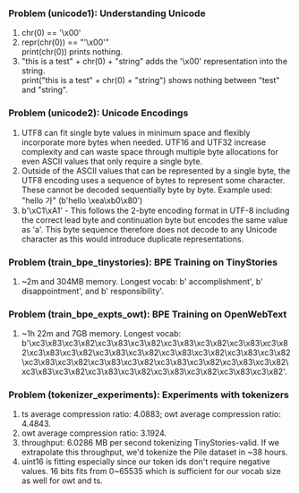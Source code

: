 ### Problem (unicode1): Understanding Unicode

1. chr(0) == '\x00'
2. repr(chr(0)) == "'\\x00'"   
print(chr(0)) prints nothing.
3. "this is a test" + chr(0) + "string" adds the '\x00' representation into the string.   
print("this is a test" + chr(0) + "string") shows nothing between "test" and "string".

### Problem (unicode2): Unicode Encodings

1. UTF8 can fit single byte values in minimum space and flexibly incorporate more bytes when needed. UTF16 and UTF32 increase complexity and can waste space through multiple byte allocations for even ASCII values that only require a single byte.
2. Outside of the ASCII values that can be represented by a single byte, the UTF8 encoding uses a sequence of bytes to represent some character. These cannot be decoded sequentially byte by byte. Example used: "hello 가" (b'hello \xea\xb0\x80')
3. b'\xC1\xA1' - This follows the 2-byte encoding format in UTF-8 including the correct lead byte and continuation byte but encodes the same value as 'a'. This byte sequence therefore does not decode to any Unicode character as this would introduce duplicate representations.

### Problem (train_bpe_tinystories): BPE Training on TinyStories

1. ~2m and 304MB memory. Longest vocab: b' accomplishment', b' disappointment', and b' responsibility'.

### Problem (train_bpe_expts_owt): BPE Training on OpenWebText

1. ~1h 22m and 7GB memory. Longest vocab: b'\xc3\x83\xc3\x82\xc3\x83\xc3\x82\xc3\x83\xc3\x82\xc3\x83\xc3\x82\xc3\x83\xc3\x82\xc3\x83\xc3\x82\xc3\x83\xc3\x82\xc3\x83\xc3\x82\xc3\x83\xc3\x82\xc3\x83\xc3\x82\xc3\x83\xc3\x82\xc3\x83\xc3\x82\xc3\x83\xc3\x82\xc3\x83\xc3\x82\xc3\x83\xc3\x82\xc3\x83\xc3\x82'.

### Problem (tokenizer_experiments): Experiments with tokenizers

1. ts average compression ratio: 4.0883; owt average compression ratio: 4.4843.
2. owt average compression ratio: 3.1924.
3. throughput: 6.0286 MB per second tokenizing TinyStories-valid. If we extrapolate this throughput, we'd tokenize the Pile dataset in ~38 hours.
4. uint16 is fitting especially since our token ids don't require negative values. 16 bits fits from 0~65535 which is sufficient for our vocab size as well for owt and ts.
